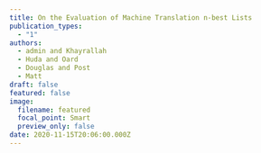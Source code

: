```yaml
---
title: On the Evaluation of Machine Translation n-best Lists
publication_types:
  - "1"
authors:
  - admin and Khayrallah
  - Huda and Oard
  - Douglas and Post
  - Matt
draft: false
featured: false
image:
  filename: featured
  focal_point: Smart
  preview_only: false
date: 2020-11-15T20:06:00.000Z
---
```

